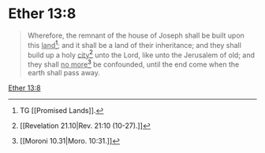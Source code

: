 # Ether 13:8

> Wherefore, the remnant of the house of Joseph shall be built upon this <u>land</u>[^a]; and it shall be a land of their inheritance; and they shall build up a holy <u>city</u>[^b] unto the Lord, like unto the Jerusalem of old; and they shall <u>no more</u>[^c] be confounded, until the end come when the earth shall pass away.

[Ether 13:8](https://www.churchofjesuschrist.org/study/scriptures/bofm/ether/13?lang=eng&id=p8#p8)


[^a]: TG [[Promised Lands]].
[^b]: [[Revelation 21.10|Rev. 21:10 (10-27).]]
[^c]: [[Moroni 10.31|Moro. 10:31.]]
